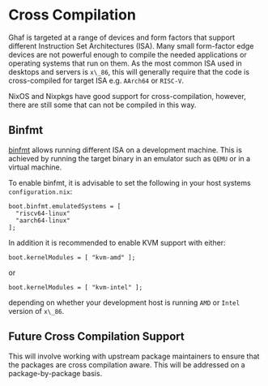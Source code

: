 <!--
    Copyright 2022-2023 TII (SSRC) and the Ghaf contributors
    SPDX-License-Identifier: CC-BY-SA-4.0
-->

# Cross Compilation

Ghaf is targeted at a range of devices and form factors that support different Instruction Set Architectures (ISA). Many small form-factor edge devices are not powerful enough to compile the needed applications or operating systems that run on them. As the most common ISA used in desktops and servers is ``x\_86``, this will generally require that the code is cross-compiled for target ISA e.g. ``AArch64`` or ``RISC-V``.

NixOS and Nixpkgs have good support for cross-compilation, however, there are still some that can not be compiled in this way.

## Binfmt

[binfmt](https://en.wikipedia.org/wiki/Binfmt_misc) allows running different ISA on a development machine. This is achieved by running the target binary in an emulator such as ``QEMU`` or in a virtual machine.

To enable binfmt, it is advisable to set the following in your host systems ``configuration.nix``:

    boot.binfmt.emulatedSystems = [
      "riscv64-linux"
      "aarch64-linux"
    ];
    
In addition it is recommended to enable KVM support with either:

    boot.kernelModules = [ "kvm-amd" ];

or

    boot.kernelModules = [ "kvm-intel" ];
    
depending on whether your development host is running ``AMD`` or ``Intel`` version of ``x\_86``.

## Future Cross Compilation Support

This will involve working with upstream package maintainers to ensure that the packages are cross compilation aware. This will be addressed on a package-by-package basis.
    
